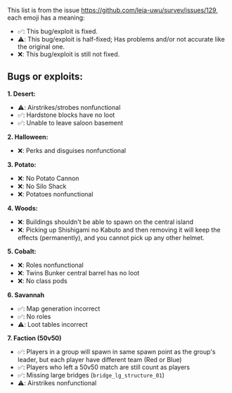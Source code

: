This list is from the issue https://github.com/leia-uwu/survev/issues/129, each emoji has a meaning:
- ✅: This bug/exploit is fixed.
- ⚠️: This bug/exploit is half-fixed; Has problems and/or not accurate like the original one.
- ❌: This bug/exploit is still not fixed.

## Bugs or exploits:
**1. Desert:**
- ⚠️: Airstrikes/strobes nonfunctional
- ✅: Hardstone blocks have no loot
- ✅: Unable to leave saloon basement

**2. Halloween:**
- ❌: Perks and disguises nonfunctional

**3. Potato:**
- ❌: No Potato Cannon
- ❌: No Silo Shack
- ❌: Potatoes nonfunctional

**4. Woods:**
- ❌: Buildings shouldn't be able to spawn on the central island
- ❌: Picking up Shishigami no Kabuto and then removing it will keep the effects (permanently), and you cannot pick up any other helmet.

**5. Cobalt:**
- ❌: Roles nonfunctional
- ❌: Twins Bunker central barrel has no loot
- ❌: No class pods

**6. Savannah**
- ✅: Map generation incorrect
- ✅: No roles
- ⚠️: Loot tables incorrect

**7. Faction (50v50)**
- ✅: Players in a group will spawn in same spawn point as the group's leader, but each player have different team (Red or Blue)
- ✅: Players who left a 50v50 match are still count as players
- ✅: Missing large bridges (`bridge_lg_structure_01`)
- ⚠️: Airstrikes nonfunctional